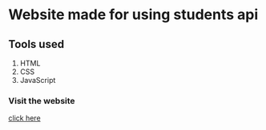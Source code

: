 # Website made for using students api

## Tools used

1. HTML
2. CSS
3. JavaScript

### Visit the website

[click here]()
